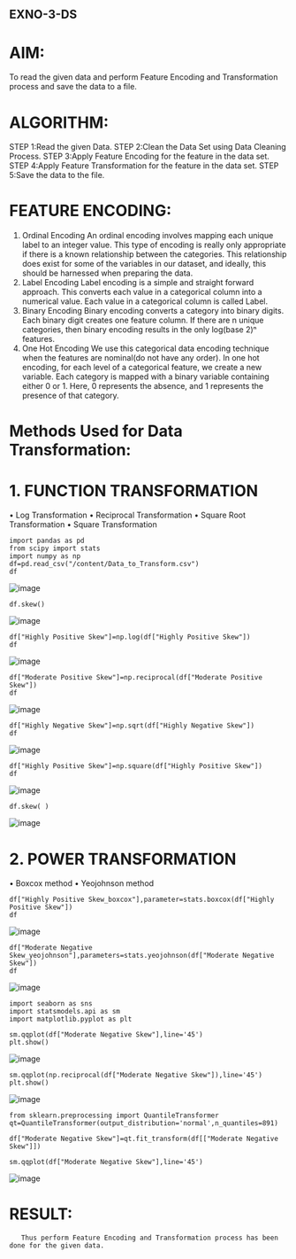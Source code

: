 ## EXNO-3-DS

# AIM:
To read the given data and perform Feature Encoding and Transformation process and save the data to a file.

# ALGORITHM:
STEP 1:Read the given Data.
STEP 2:Clean the Data Set using Data Cleaning Process.
STEP 3:Apply Feature Encoding for the feature in the data set.
STEP 4:Apply Feature Transformation for the feature in the data set.
STEP 5:Save the data to the file.

# FEATURE ENCODING:
1. Ordinal Encoding
An ordinal encoding involves mapping each unique label to an integer value. This type of encoding is really only appropriate if there is a known relationship between the categories. This relationship does exist for some of the variables in our dataset, and ideally, this should be harnessed when preparing the data.
2. Label Encoding
Label encoding is a simple and straight forward approach. This converts each value in a categorical column into a numerical value. Each value in a categorical column is called Label.
3. Binary Encoding
Binary encoding converts a category into binary digits. Each binary digit creates one feature column. If there are n unique categories, then binary encoding results in the only log(base 2)ⁿ features.
4. One Hot Encoding
We use this categorical data encoding technique when the features are nominal(do not have any order). In one hot encoding, for each level of a categorical feature, we create a new variable. Each category is mapped with a binary variable containing either 0 or 1. Here, 0 represents the absence, and 1 represents the presence of that category.

# Methods Used for Data Transformation:
  # 1. FUNCTION TRANSFORMATION
  • Log Transformation
• Reciprocal Transformation
• Square Root Transformation
• Square Transformation
  ```
import pandas as pd
from scipy import stats
import numpy as np
df=pd.read_csv("/content/Data_to_Transform.csv")
df
  ```
![image](https://github.com/user-attachments/assets/2a755835-6a07-48ef-9913-be8a05224283)
```
df.skew()
```
![image](https://github.com/user-attachments/assets/a63314c8-921a-4ff2-bf11-8cb4be6caf4a)
```
df["Highly Positive Skew"]=np.log(df["Highly Positive Skew"])
df
```
![image](https://github.com/user-attachments/assets/c50b8b84-78d5-4661-b137-02f8936a714a)
```
df["Moderate Positive Skew"]=np.reciprocal(df["Moderate Positive Skew"])
df
```
![image](https://github.com/user-attachments/assets/c82be827-8bf2-4a7e-82f4-360a160c6547)
```
df["Highly Negative Skew"]=np.sqrt(df["Highly Negative Skew"])
df
```
![image](https://github.com/user-attachments/assets/71a33bdf-4496-45c8-9771-2213011ccfad)
```
df["Highly Positive Skew"]=np.square(df["Highly Positive Skew"])
df
```
![image](https://github.com/user-attachments/assets/c166bfb3-5124-4a1b-978a-77399b5ebe32)
```
df.skew( )
```
![image](https://github.com/user-attachments/assets/6c1c0a6c-ddb9-4fad-9e7f-859e6bdb3fb8)
  # 2. POWER TRANSFORMATION
• Boxcox method
• Yeojohnson method
```
df["Highly Positive Skew_boxcox"],parameter=stats.boxcox(df["Highly Positive Skew"])
df
```
![image](https://github.com/user-attachments/assets/2eb86b83-6565-419e-b4eb-311aa6a3aac5)
```
df["Moderate Negative Skew_yeojohnson"],parameters=stats.yeojohnson(df["Moderate Negative Skew"])
df
```
![image](https://github.com/user-attachments/assets/adc3946b-6945-4b5d-a24e-18cf7dbdcde3)
```
import seaborn as sns
import statsmodels.api as sm
import matplotlib.pyplot as plt
```
```
sm.qqplot(df["Moderate Negative Skew"],line='45')
plt.show()
```
![image](https://github.com/user-attachments/assets/f4018b44-97ec-4bed-a27c-96e892ef8456)
```
sm.qqplot(np.reciprocal(df["Moderate Negative Skew"]),line='45')
plt.show()
```
![image](https://github.com/user-attachments/assets/51301584-76e6-4814-8590-252f75c2e0e8)
```
from sklearn.preprocessing import QuantileTransformer
qt=QuantileTransformer(output_distribution='normal',n_quantiles=891)
```
```
df["Moderate Negative Skew"]=qt.fit_transform(df[["Moderate Negative Skew"]])
```
```
sm.qqplot(df["Moderate Negative Skew"],line='45')
```
![image](https://github.com/user-attachments/assets/074767ee-9fff-4600-9a6e-967bcd7a3810)



# RESULT:
       Thus perform Feature Encoding and Transformation process has been done for the given data. 

       

